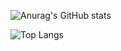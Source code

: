 ![Anurag's GitHub stats](https://github-readme-stats.vercel.app/api/top-langs?username=hamedmoody&show_icons=true&bg_color=00000000)

![Top Langs](https://github-readme-stats.vercel.app/api/top-langs/?username=hamedmoody&layout=compact)
